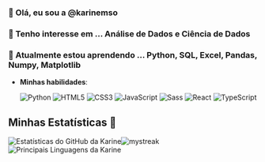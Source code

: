 ### 👋 Olá, eu sou a @karinemso
### 👀 Tenho interesse em ... Análise de Dados e Ciência de Dados
### 🌱 Atualmente estou aprendendo ... Python, SQL, Excel, Pandas, Numpy, Matplotlib

- **Minhas habilidades**:
    
   ![Python](https://img.shields.io/badge/Python%20-%2314354C.svg?style=for-the-badge&logo=python&logoColor=white)
   ![HTML5](https://img.shields.io/badge/HTML5%20-%23E34F26.svg?style=for-the-badge&logo=html5&logoColor=white)
   ![CSS3](https://img.shields.io/badge/CSS%20-%231572B6.svg?style=for-the-badge&logo=css3&logoColor=white)
   ![JavaScript](https://img.shields.io/badge/JavaScript%20-%23F7DF1E.svg?style=for-the-badge&logo=javascript&logoColor=black)
   ![Sass](https://img.shields.io/badge/Sass%20-%23CC6699.svg?style=for-the-badge&logo=sass&logoColor=white)
   ![React](https://img.shields.io/badge/React%20-%2320232a.svg?style=for-the-badge&logo=react&logoColor=%2361DAFB)
   ![TypeScript](https://img.shields.io/badge/TypeScript%20-%23007ACC.svg?style=for-the-badge&logo=typescript&logoColor=white)

    
    
 ## Minhas Estatísticas 🚀
![Estatísticas do GitHub da Karine](https://github-readme-stats.vercel.app/api?username=karinemso&show_icons=true&theme=tokyonight)<img src="https://github-readme-streak-stats.herokuapp.com/?user=karinemso&theme=tokyonight" alt="mystreak"/>
![Principais Linguagens da Karine](https://github-readme-stats.vercel.app/api/top-langs/?username=karinemso&theme=tokyonight&layout=compact)
